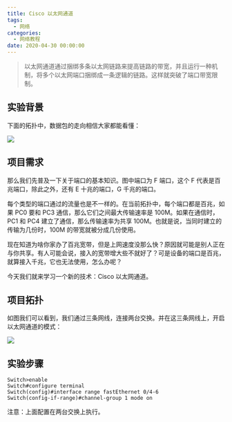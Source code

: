 ```yaml
---
title: Cisco 以太网通道
tags:
  - 网络
categories:
  - 网络教程
date: 2020-04-30 00:00:00
---
```


> 以太网通道通过捆绑多条以太网链路来提高链路的带宽，并且运行一种机制，将多个以太网端口捆绑成一条逻辑的链路。这样就突破了端口带宽限制。



<!-- more -->

## 实验背景

下面的拓扑中，数据包的走向相信大家都能看懂：

![](https://cdn.dusays.com/2020/04/216-1.jpg)

## 项目需求

那么我们先普及一下关于端口的基本知识。图中端口为 F 端口，这个 F 代表是百兆端口，除此之外，还有 E 十兆的端口，G 千兆的端口。

每个类型的端口通过的流量也是不一样的。在当前拓扑中，每个端口都是百兆，如果 PC0 要和 PC3 通信，那么它们之间最大传输速率是 100M。如果在通信时，PC1 和 PC4 建立了通信，那么传输速率为共享 100M。也就是说，当同时建立的传输为几份时，100M 的带宽就被分成几份使用。

现在知道为啥你家办了百兆宽带，但是上网速度没那么快？原因就可能是别人正在与你共享。有人可能会说，接入的宽带增大些不就好了？可是设备的端口是百兆，就算接入千兆，它也无法使用，怎么办呢？

今天我们就来学习一个新的技术：Cisco 以太网通道。

## 项目拓扑

如图我们可以看到，我们通过三条网线，连接两台交换。并在这三条网线上，开启以太网通道的模式：

![](https://cdn.dusays.com/2020/04/216-2.jpg)

## 实验步骤

```
Switch>enable
Switch#configure terminal
Switch(config)#interface range fastEthernet 0/4-6
Switch(config-if-range)#channel-group 1 mode on
```

注意：上面配置在两台交换上执行。